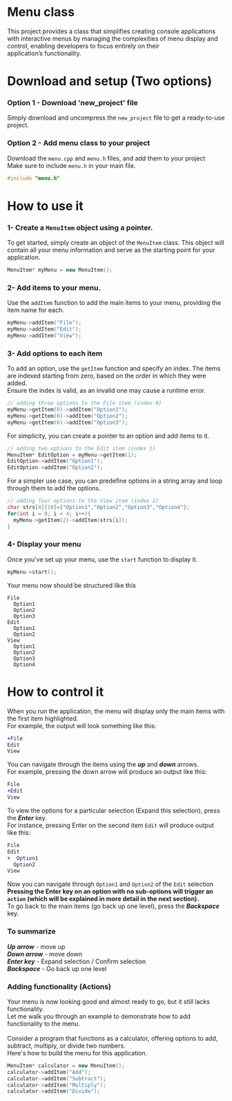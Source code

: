 # Menu class

This project provides a class that simplifies creating console applications with interactive menus by managing the complexities of menu display and control, enabling developers to focus entirely on their application’s functionality.

# Download and setup (Two options)

### Option 1 - Download 'new_project' file

Simply download and uncompress the `new_project` file to get a ready-to-use project.

### Option 2 - Add menu class to your project

Download the `menu.cpp` and `menu.h` files, and add them to your project
</br>
Make sure to include `menu.h` in your main file.

```cpp
#include "menu.h"
```

# How to use it

### 1- Create a `MenuItem` object using a pointer.
To get started, simply create an object of the `MenuItem` class. This object will contain all your menu information and serve as the starting point for your application.
```cpp
MenuItem* myMenu = new MenuItem();
```

### 2- Add items to your menu.
Use the `addItem` function to add the main items to your menu, providing the item name for each.
```cpp
myMenu->addItem("File");
myMenu->addItem("Edit");
myMenu->addItem("View");
```

### 3- Add options to each item
To add an option, use the `getItem` function and specify an index. The items are indexed starting from zero, based on the order in which they were added.
</br>
Ensure the index is valid, as an invalid one may cause a runtime error.
```cpp
// adding three options to the File item (index 0) 
myMenu->getItem(0)->addItem("Option1");
myMenu->getItem(0)->addItem("Option2");
myMenu->getItem(0)->addItem("Option3");
```
For simplicity, you can create a pointer to an option and add items to it.
```cpp
// adding two options to the Edit item (index 1)
MenuItem* EditOption = myMenu->getItem(1);
EditOption->addItem("Option1"); 
EditOption->addItem("Option2"); 
```
For a simpler use case, you can predefine options in a string array and loop through them to add the options.
```cpp
// adding four options to the View item (index 2)
char strs[4][10]={"Option1","Option2","Option3","Option4"};
for(int i = 0; i < 4; i++){
  myMenu->getItem(2)->addItem(strs[i]);
}
```

### 4- Display your menu
Once you've set up your menu, use the `start` function to display it.
```cpp
myMenu->start();
```
Your menu now should be structured like this

```
File
  Option1
  Option2
  Option3
Edit
  Option1
  Option2
View
  Option1
  Option2
  Option3
  Option4
```

# How to control it

When you run the application, the menu will display only the main items with the first item highlighted.
</br>
For example, the output will look something like this:
```diff
+File
Edit
View
```
You can navigate through the items using the ***up*** and ***down*** arrows.
</br>
For example, pressing the down arrow will produce an output like this:
```diff
File
+Edit
View
```
To view the options for a particular selection (Expand this selection), press the ***Enter*** key.
</br>
For instance, pressing Enter on the second item `Edit` will produce output like this:
```diff
File
Edit
+  Option1
  Option2
View
```
Now you can navigate through `Option1` and `Option2` of the `Edit` selection
</br>
**Pressing the Enter key on an option with no sub-options will trigger an `action` (which will be explained in more detail in the next section).**
</br>
To go back to the main items (go back up one level), press the ***Backspace*** key.

### To summarize

***Up arrow*** - move up
</br>
***Down arrow*** - move down
</br>
***Enter key*** - Expand selection / Confirm selection
</br>
***Backspace*** - Go back up one level
</br>

### Adding functionality (Actions)

Your menu is now looking good and almost ready to go, but it still lacks functionality.
</br>
Let me walk you through an example to demonstrate how to add functionality to the menu.
</br>
</br>
Consider a program that functions as a calculator, offering options to add, subtract, multiply, or divide two numbers.
</br>
Here's how to build the menu for this application.
```cpp
MenuItem* calculator = new MenuItem();
calculator->addItem("Add");
calculator->addItem("Subtract");
calculator->addItem("Multiply");
calculator->addItem("Divide");
```

